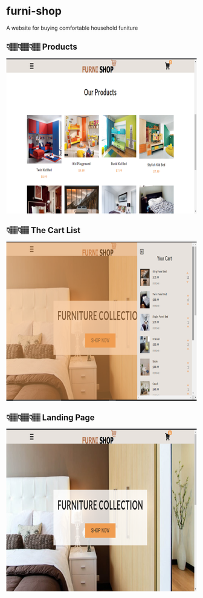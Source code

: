 # furni-shop

A website for buying comfortable household funiture

## 👇🏽👇🏽👇🏽 Products

<img src ="images/landing3.png" width="800" height="410">

## 👇🏽👇🏽 The Cart List

<img src ="images/landing1.png" width="800" height="420">

## 👇🏽👇🏽👇🏽 Landing Page

<img src ="images/landing2.png" width="800" height="430">
